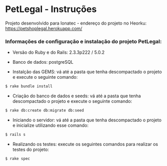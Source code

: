 # PetLegal - Instruções 

Projeto desenvolvido para Ionatec - endereço do projeto no Heorku: <https://petshoplegal.herokuapp.com/>

### Informações de configuração e instalação do projeto PetLegal:

* Versão do Ruby e do Rails: 2.3.3p222 / 5.0.2

* Banco de dados: postgreSQL

* Instalção das GEMS: vá até a pasta que tenha descompactado o projeto e execute o seguinte comando:

```sh
$ rake bundle install
```

* Criação do banco de dados e seeds: vá até a pasta que tenha descompactado o projeto e execute o seguinte comando:
```sh
$ rake db:create db:migrate db:seed
```

* Iniciando o servidor: vá até a pasta que tenha descompactado o projeto e inicialize utilizando esse comando:

```sh
$ rails s
```

* Realizando os testes: execute os seguintes comandos para realizar os testes do projeto:

```sh
$ rake spec
```